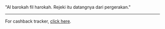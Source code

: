 


"Al barokah fil harokah. Rejeki itu datangnya dari pergerakan."

---

For cashback tracker, [click here](/c).


